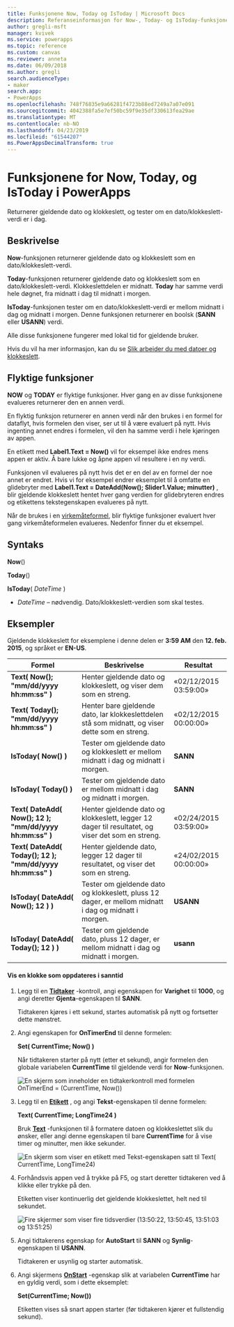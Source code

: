 ```yaml
---
title: Funksjonene Now, Today og IsToday | Microsoft Docs
description: Referanseinformasjon for Now-, Today- og IsToday-funksjonene i PowerApps, inkludert syntaks og eksempler
author: gregli-msft
manager: kvivek
ms.service: powerapps
ms.topic: reference
ms.custom: canvas
ms.reviewer: anneta
ms.date: 06/09/2018
ms.author: gregli
search.audienceType:
- maker
search.app:
- PowerApps
ms.openlocfilehash: 748f76835e9a66281f4723b88ed7249a7a07e091
ms.sourcegitcommit: 4042388fa5e7ef50bc59f9e35df330613fea29ae
ms.translationtype: MT
ms.contentlocale: nb-NO
ms.lasthandoff: 04/23/2019
ms.locfileid: "61544207"
ms.PowerAppsDecimalTransform: true
---
```

# <a name="now-today-and-istoday-functions-in-powerapps"></a>Funksjonene for Now, Today, og IsToday i PowerApps
Returnerer gjeldende dato og klokkeslett, og tester om en dato/klokkeslett-verdi er i dag.

## <a name="description"></a>Beskrivelse
**Now**-funksjonen returnerer gjeldende dato og klokkeslett som en dato/klokkeslett-verdi.

**Today**-funksjonen returnerer gjeldende dato og klokkeslett som en dato/klokkeslett-verdi. Klokkeslettdelen er midnatt. **Today** har samme verdi hele døgnet, fra midnatt i dag til midnatt i morgen.

**IsToday**-funksjonen tester om en dato/klokkeslett-verdi er mellom midnatt i dag og midnatt i morgen. Denne funksjonen returnerer en boolsk (**SANN** eller **USANN**) verdi.

Alle disse funksjonene fungerer med lokal tid for gjeldende bruker.

Hvis du vil ha mer informasjon, kan du se [Slik arbeider du med datoer og klokkeslett](../show-text-dates-times.md).

## <a name="volatile-functions"></a>Flyktige funksjoner
**NOW** og **TODAY** er flyktige funksjoner.  Hver gang en av disse funksjonene evalueres returnerer den en annen verdi.  

En flyktig funksjon returnerer en annen verdi når den brukes i en formel for dataflyt, hvis formelen den viser, ser ut til å være evaluert på nytt.  Hvis ingenting annet endres i formelen, vil den ha samme verdi i hele kjøringen av appen.

En etikett med **Label1.Text = Now()** vil for eksempel ikke endres mens appen er aktiv.  Å bare lukke og åpne appen vil resultere i en ny verdi.

Funksjonen vil evalueres på nytt hvis det er en del av en formel der noe annet er endret.  Hvis vi for eksempel endrer eksemplet til å omfatte en glidebryter med **Label1.Text = DateAdd(Now(); Slider1.Value; minutter)** , blir gjeldende klokkeslett hentet hver gang verdien for glidebryteren endres og etikettens tekstegenskapen evalueres på nytt.

Når de brukes i en [virkemåteformel](../working-with-formulas-in-depth.md), blir flyktige funksjoner evaluert hver gang virkemåteformelen evalueres.  Nedenfor finner du et eksempel.

## <a name="syntax"></a>Syntaks
**Now**()

**Today**()

**IsToday**( *DateTime* )

* *DateTime* – nødvendig.  Dato/klokkeslett-verdien som skal testes.

## <a name="examples"></a>Eksempler
Gjeldende klokkeslett for eksemplene i denne delen er **3:59 AM** den **12. feb. 2015**, og språket er **EN-US**.

| Formel | Beskrivelse | Resultat |
| --- | --- | --- |
| **Text( Now(); "mm/dd/yyyy hh:mm:ss" )** |Henter gjeldende dato og klokkeslett, og viser dem som en streng. |«02/12/2015 03:59:00» |
| **Text( Today(); "mm/dd/yyyy hh:mm:ss" )** |Henter bare gjeldende dato, lar klokkeslettdelen stå som midnatt, og viser dette som en streng. |«02/12/2015 00:00:00» |
| **IsToday( Now() )** |Tester om gjeldende dato og klokkeslett er mellom midnatt i dag og midnatt i morgen. |**SANN** |
| **IsToday( Today() )** |Tester om gjeldende dato er mellom midnatt i dag og midnatt i morgen. |**SANN** |
| **Text( DateAdd( Now(); 12 ); "mm/dd/yyyy hh:mm:ss" )** |Henter gjeldende dato og klokkeslett, legger 12 dager til resultatet, og viser det som en streng. |«02/24/2015 03:59:00» |
| **Text( DateAdd( Today(); 12 ); "mm/dd/yyyy hh:mm:ss" )** |Henter gjeldende dato, legger 12 dager til resultatet, og viser det som en streng. |«24/02/2015 00:00:00» |
| **IsToday( DateAdd( Now(); 12 ) )** |Tester om gjeldende dato og klokkeslett, pluss 12 dager, er mellom midnatt i dag og midnatt i morgen. |**USANN** |
| **IsToday( DateAdd( Today(); 12 ) )** |Tester om gjeldende dato, pluss 12 dager, er mellom midnatt i dag og midnatt i morgen. |**usann** |

#### <a name="display-a-clock-that-updates-in-real-time"></a>Vis en klokke som oppdateres i sanntid

1. Legg til en **[Tidtaker](../controls/control-timer.md)** -kontroll, angi egenskapen for **Varighet** til **1000**, og angi deretter **Gjenta**-egenskapen til **SANN**.

    Tidtakeren kjøres i ett sekund, startes automatisk på nytt og fortsetter dette mønstret. 

1. Angi egenskapen for **OnTimerEnd** til denne formelen:

    **Set( CurrentTime; Now() )**

    Når tidtakeren starter på nytt (etter et sekund), angir formelen den globale variabelen **CurrentTime** til gjeldende verdi for **Now**-funksjonen.

    ![En skjerm som inneholder en tidtakerkontroll med formelen OnTimerEnd = (CurrentTime, Now())](media/function-now-today-istoday/now-set-currenttime.png)

1. Legg til en **[Etikett](../controls/control-text-box.md)** , og angi **Tekst**-egenskapen til denne formelen:

    **Text( CurrentTime; LongTime24 )**

    Bruk **[Text](function-text.md)** -funksjonen til å formatere datoen og klokkeslettet slik du ønsker, eller angi denne egenskapen til bare **CurrentTime** for å vise timer og minutter, men ikke sekunder.

    ![En skjerm som viser en etikett med Tekst-egenskapen satt til Text( CurrentTime, LongTime24)](media/function-now-today-istoday/now-use-currenttime.png)

1. Forhåndsvis appen ved å trykke på F5, og start deretter tidtakeren ved å klikke eller trykke på den.

    Etiketten viser kontinuerlig det gjeldende klokkeslettet, helt ned til sekundet.

    ![Fire skjermer som viser fire tidsverdier (13:50:22, 13:50:45, 13:51:03 og 13:51:25)](media/function-now-today-istoday/now-four-times.png)

1. Angi tidtakerens egenskap for **AutoStart** til **SANN** og **Synlig**-egenskapen til **USANN**.

    Tidtakeren er usynlig og starter automatisk.

1. Angi skjermens **[OnStart](../controls/control-screen.md)** -egenskap slik at variabelen **CurrentTime** har en gyldig verdi, som i dette eksemplet:

    **Set(CurrentTime; Now())**

    Etiketten vises så snart appen starter (før tidtakeren kjører et fullstendig sekund).
